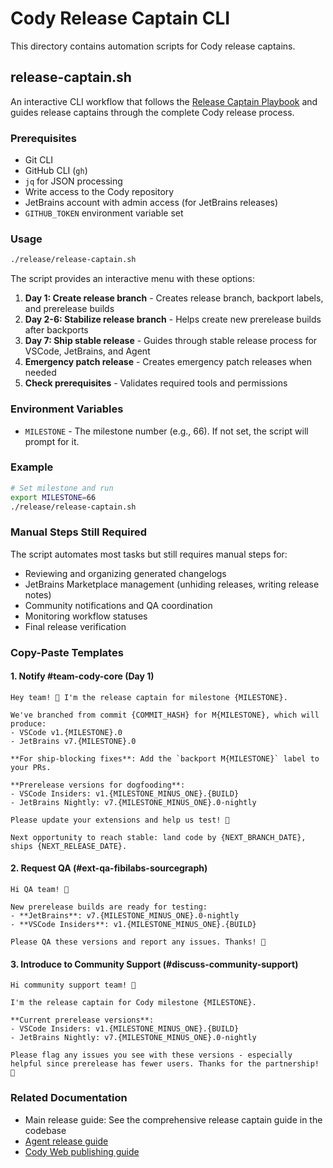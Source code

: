 # Cody Release Captain CLI

This directory contains automation scripts for Cody release captains.

## release-captain.sh

An interactive CLI workflow that follows the [Release Captain Playbook](https://www.notion.so/sourcegraph/Release-Captain-Playbook-13ba8e112658800d877ce7b4e8413935) and guides release captains through the complete Cody release process.

### Prerequisites

- Git CLI
- GitHub CLI (`gh`)
- `jq` for JSON processing
- Write access to the Cody repository
- JetBrains account with admin access (for JetBrains releases)
- `GITHUB_TOKEN` environment variable set

### Usage

```bash
./release/release-captain.sh
```

The script provides an interactive menu with these options:

1. **Day 1: Create release branch** - Creates release branch, backport labels, and prerelease builds
2. **Day 2-6: Stabilize release branch** - Helps create new prerelease builds after backports
3. **Day 7: Ship stable release** - Guides through stable release process for VSCode, JetBrains, and Agent
4. **Emergency patch release** - Creates emergency patch releases when needed
5. **Check prerequisites** - Validates required tools and permissions

### Environment Variables

- `MILESTONE` - The milestone number (e.g., 66). If not set, the script will prompt for it.

### Example

```bash
# Set milestone and run
export MILESTONE=66
./release/release-captain.sh
```

### Manual Steps Still Required

The script automates most tasks but still requires manual steps for:

- Reviewing and organizing generated changelogs
- JetBrains Marketplace management (unhiding releases, writing release notes)
- Community notifications and QA coordination
- Monitoring workflow statuses
- Final release verification

### Copy-Paste Templates

#### 1. Notify #team-cody-core (Day 1)

```text
Hey team! 👋 I'm the release captain for milestone {MILESTONE}.

We've branched from commit {COMMIT_HASH} for M{MILESTONE}, which will produce:
- VSCode v1.{MILESTONE}.0 
- JetBrains v7.{MILESTONE}.0

**For ship-blocking fixes**: Add the `backport M{MILESTONE}` label to your PRs.

**Prerelease versions for dogfooding**:
- VSCode Insiders: v1.{MILESTONE_MINUS_ONE}.{BUILD} 
- JetBrains Nightly: v7.{MILESTONE_MINUS_ONE}.0-nightly

Please update your extensions and help us test! 🧪

Next opportunity to reach stable: land code by {NEXT_BRANCH_DATE}, ships {NEXT_RELEASE_DATE}.
```

#### 2. Request QA (#ext-qa-fibilabs-sourcegraph)

```text
Hi QA team! 👋

New prerelease builds are ready for testing:
- **JetBrains**: v7.{MILESTONE_MINUS_ONE}.0-nightly
- **VSCode Insiders**: v1.{MILESTONE_MINUS_ONE}.{BUILD}

Please QA these versions and report any issues. Thanks! 🙏
```

#### 3. Introduce to Community Support (#discuss-community-support)

```text
Hi community support team! 👋

I'm the release captain for Cody milestone {MILESTONE}. 

**Current prerelease versions**:
- VSCode Insiders: v1.{MILESTONE_MINUS_ONE}.{BUILD}
- JetBrains Nightly: v7.{MILESTONE_MINUS_ONE}.0-nightly

Please flag any issues you see with these versions - especially helpful since prerelease has fewer users. Thanks for the partnership! 🤝
```

### Related Documentation

- Main release guide: See the comprehensive release captain guide in the codebase
- [Agent release guide](../agent/README.md#updating-the-polly-http-recordings)
- [Cody Web publishing guide](../web/publish.md)
